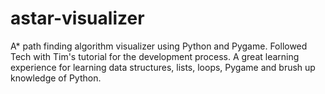 # astar-visualizer
A* path finding algorithm visualizer using Python and Pygame.
Followed Tech with Tim's tutorial for the development process.
A great learning experience for learning data structures, lists, loops, Pygame and brush up knowledge of Python.
